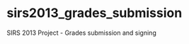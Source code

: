 sirs2013_grades_submission
==========================

SIRS 2013 Project - Grades submission and signing
